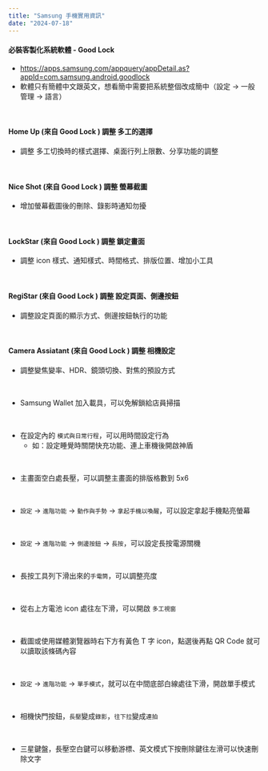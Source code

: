 ```yaml
---
title: "Samsung 手機實用資訊"
date: "2024-07-18"
---
```


#### 必裝客製化系統軟體 - Good Lock
* https://apps.samsung.com/appquery/appDetail.as?appId=com.samsung.android.goodlock  
* 軟體只有簡體中文跟英文，想看簡中需要把系統整個改成簡中（設定 -> 一般管理 -> 語言）

</br>

#### Home Up (來自 Good Lock ) 調整 多工的選擇
* 調整 多工切換時的樣式選擇、桌面行列上限數、分享功能的調整


</br>

#### Nice Shot (來自 Good Lock ) 調整 螢幕截圖
* 增加螢幕截圖後的刪除、錄影時通知勿擾


</br>


#### LockStar (來自 Good Lock ) 調整 鎖定畫面
* 調整 icon 樣式、通知樣式、時間格式、排版位置、增加小工具


</br>


#### RegiStar (來自 Good Lock ) 調整 設定頁面、側邊按鈕
* 調整設定頁面的顯示方式、側邊按鈕執行的功能


</br>


#### Camera Assiatant (來自 Good Lock ) 調整 相機設定
* 調整變焦變率、HDR、鏡頭切換、對焦的預設方式


</br>

* Samsung Wallet 加入載具，可以免解鎖給店員掃描

</br>

* 在設定內的 `模式與日常行程`，可以用時間設定行為
    * 如：設定睡覺時關閉快充功能、連上車機後開啟神盾

</br>

* 主畫面空白處長壓，可以調整主畫面的排版格數到 5x6

</br>

* `設定` -> `進階功能` -> `動作與手勢` -> `拿起手機以喚醒`，可以設定拿起手機點亮螢幕

</br>

* `設定` -> `進階功能` -> `側邊按鈕` -> `長按`，可以設定長按電源關機

</br>

* 長按工具列下滑出來的`手電筒`，可以調整亮度

</br>

* 從右上方電池 icon 處往左下滑，可以開啟 `多工視窗`

</br>

* 截圖或使用媒體瀏覽器時右下方有黃色 T 字 icon，點選後再點 QR Code 就可以讀取該條碼內容

</br>

* `設定` -> `進階功能` -> `單手模式`，就可以在中間底部白線處往下滑，開啟單手模式

</br>

* 相機快門按鈕，`長壓`變成`錄影`，`往下拉`變成`連拍`

</br>

* 三星鍵盤，長壓空白鍵可以移動游標、英文模式下按刪除鍵往左滑可以快速刪除文字
